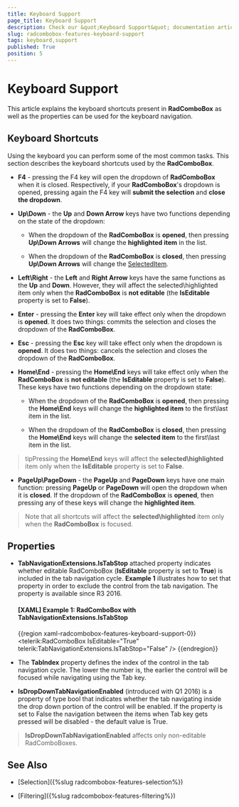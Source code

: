 ```yaml
---
title: Keyboard Support
page_title: Keyboard Support
description: Check our &quot;Keyboard Support&quot; documentation article for the RadComboBox WPF control.
slug: radcombobox-features-keyboard-support
tags: keyboard,support
published: True
position: 5
---
```


# Keyboard Support

This article explains the keyboard shortcuts present in __RadComboBox__ as well as the properties can be used for the keyboard navigation.

## Keyboard Shortcuts

Using the keyboard you can perform some of the most common tasks. This section describes the keyboard shortcuts used by the __RadComboBox__.

* __F4__ - pressing the F4 key will open the dropdown of __RadComboBox__ when it is closed. Respectively, if your __RadComboBox__'s dropdown is opened, pressing again the F4 key will __submit the selection__ and __close the dropdown__. 

* __Up\Down__ - the __Up__ and __Down Arrow__ keys have two functions depending on the state of the dropdown: 

	* When the dropdown of the __RadComboBox__ is __opened__, then pressing __Up\Down Arrows__ will change the __highlighted item__ in the list. 

	* When the dropdown of the __RadComboBox__ is __closed__, then pressing __Up\Down Arrows__ will change the [SelectedItem](#Using_the_SelectedItem). 

* __Left\Right__ - the __Left__ and __Right Arrow__ keys have the same functions as the __Up__ and __Down__. However, they will affect the selected\highlighted item only when the __RadComboBox__ is __not editable__ (the __IsEditable__ property is set to __False__). 

* __Enter__ - pressing the __Enter__ key will take effect only when the dropdown is __opened__. It does two things: commits the selection and closes the dropdown of the __RadComboBox__. 

* __Esc__ - pressing the __Esc__ key will take effect only when the dropdown is __opened__. It does two things: cancels the selection and closes the dropdown of the __RadComboBox__. 

* __Home\End__ - pressing the __Home\End__ keys will take effect only when the __RadComboBox__ is __not editable__ (the __IsEditable__ property is set to __False__). These keys have two functions depending on the dropdown state: 

	* When the dropdown of the __RadComboBox__ is __opened__, then pressing the __Home\End__ keys will change the __highlighted item__ to the first\last item in the list. 

	* When the dropdown of the __RadComboBox__ is __closed__, then pressing the __Home\End__ keys will change the __selected item__ to the first\last item in the list. 

>tipPressing the __Home\End__ keys will affect the __selected\highlighted__ item only when the __IsEditable__ property is set to __False__.

* __PageUp\PageDown__ - the __PageUp__ and __PageDown__ keys have one main function: pressing __PageUp__ or __PageDown__ will open the dropdown when it is __closed__. If the dropdown of the __RadComboBox__ is __opened__, then pressing any of these keys will change the __highlighted item__. 

>Note that all shortcuts will affect the __selected\highlighted__ item only when the __RadComboBox__ is focused.

## Properties

* __TabNavigationExtensions.IsTabStop__ attached property indicates whether editable RadComboBox (__IsEditable__ property is set to __True__) is included in the tab navigation cycle. __Example 1__ illustrates how to set that property in order to exclude the control from the tab navigation. The property is available since R3 2016.

	#### __[XAML] Example 1: RadComboBox with TabNavigationExtensions.IsTabStop__

	{{region xaml-radcombobox-features-keyboard-support-0}}
		<telerik:RadComboBox IsEditable="True" telerik:TabNavigationExtensions.IsTabStop="False" />
	{{endregion}}

* The __TabIndex__ property defines the index of the control in the tab navigation cycle. The lower the number is, the earlier the control will be focused while navigating using the Tab key. 

* __IsDropDownTabNavigationEnabled__ (introduced with Q1 2016) is a property of type bool that indicates whether the tab navigating inside the drop down portion of the control will be enabled. If the property is set to False the navigation between the items when Tab key gets pressed will be disabled - the default value is True. 

>__IsDropDownTabNavigationEnabled__ affects only non-editable RadComboBoxes.

## See Also

 * [Selection]({%slug radcombobox-features-selection%})

 * [Filtering]({%slug radcombobox-features-filtering%})
